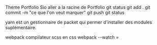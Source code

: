 Theme Portfolio Sio
aller a la racine de Portfolio
git status
git add .
git commit -m "ce que l'on veut marquer"
git push
git status

yarn est un gestionnaire de packet qui permer d'installer des modules suplémentaire.

webpack compilateur scss en css
webpack --watch = 
